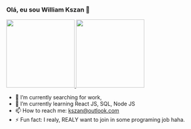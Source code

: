 ### Olá, eu sou William Kszan 👋

<div>
  <a href="https://github.com/Verthos">
  <img height="180em" src="https://github-readme-stats.vercel.app/api?username=Verthos&amp;show_icons=true&amp;theme=dracula&amp;include_all_commits=true&amp;count_private=true" style="max-width: 100%;">
  <img height="180em" src="https://github-readme-stats.vercel.app/api/top-langs/?username=Verthos&amp;layout=compact&amp;langs_count=7&amp;theme=dracula" style="max-width: 100%;">
</a></div>

- 🔭 I’m currently searching for work,
- 🌱 I’m currently learning React JS, SQL, Node JS
- 📫 How to reach me: kszan@outlook.com
- ⚡ Fun fact: I realy, REALY want to join in some programing job haha.

